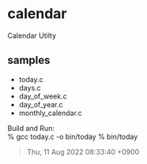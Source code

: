 calendar
===============

Calendar Utilty <br/>

## samples
- today.c
- days.c
- day_of_week.c
- day_of_year.c
- monthly_calendar.c

Build and Run:  
% gcc today.c -o bin/today
% bin/today
> Thu, 11 Aug 2022 08:33:40 +0900 

